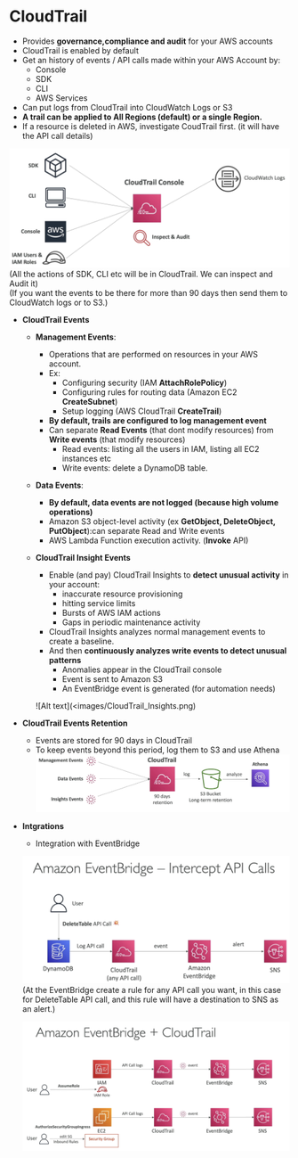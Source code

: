 # CloudTrail

  - Provides **governance,compliance and audit** for your AWS accounts
  - CloudTrail is enabled by default
  - Get an history of events / API calls made within your AWS Account by:
    - Console
    - SDK
    - CLI
    - AWS Services
  - Can put logs from CloudTrail into CloudWatch Logs or S3
  - **A trail can be applied to All Regions (default) or a single Region.**
  - If a resource is deleted in AWS, investigate CoudTrail first.  (it will have the API call details)
  
  ![Alt text](images/CloudTrail.png)
  (All the actions of SDK, CLI etc will be in CloudTrail. We can inspect and Audit it)  
  (If you want the events to be there for more than 90 days then send them to CloudWatch logs or to S3.)

- **CloudTrail Events**
    - **Management Events**:
        - Operations that are performed on resources in your AWS account.
        - Ex:
            - Configuring security (IAM **AttachRolePolicy**)
            - Configuring rules for routing data (Amazon EC2 **CreateSubnet**)
            - Setup logging (AWS CloudTrail **CreateTrail**)
        - **By default, trails are configured to log management event**
        - Can separate **Read Events** (that dont modify resources) from **Write events** (that modify resources)
            - Read events: listing all the users in IAM, listing all EC2 instances etc
            - Write events: delete a DynamoDB table.
    
    - **Data Events**:
        - **By default, data events are not logged (because high volume operations)**
        - Amazon S3 object-level activity (ex **GetObject, DeleteObject, PutObject**):can separate Read and Write events
        - AWS Lambda Function execution activity. (**Invoke** API)

    - **CloudTrail Insight Events**
        - Enable (and pay) CloudTrail Insights to **detect unusual activity** in your account:
            - inaccurate resource provisioning
            - hitting service limits
            - Bursts of AWS IAM actions
            - Gaps in periodic maintenance activity
        - CloudTrail Insights analyzes normal management events to create a baseline.
        - And then **continuously analyzes write events to detect unusual patterns**
            - Anomalies appear in the CloudTrail console
            - Event is sent to Amazon S3
            - An EventBridge event is generated (for automation needs)

        ![Alt text](<images/CloudTrail_Insights.png)

- **CloudTrail Events Retention**
    - Events are stored for 90 days in CloudTrail
    - To keep events beyond this period, log them to S3 and use Athena
    ![Alt text](images/CloudTrail_Retention.png)

- **Intgrations**

    - Integration with EventBridge

    ![Alt text](images/CloudTrail_EventBridge.png)
    (At the EventBridge create a rule for any API call you want, in this case for DeleteTable API call, and this rule will have a destination to SNS as an alert.)

    ![Alt text](images/CloudTrail_EventBridge2.png)